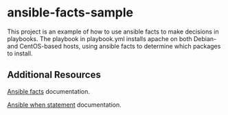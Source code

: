 # ansible-facts-sample

This project is an example of how to use ansible facts to make decisions in playbooks. The playbook in playbook.yml installs apache on both Debian- and CentOS-based hosts, using ansible facts to determine which packages to install.

## Additional Resources

[Ansible facts](http://docs.ansible.com/ansible/latest/playbooks_variables.html#information-discovered-from-systems-facts) documentation.

[Ansible when statement](http://docs.ansible.com/ansible/latest/playbooks_conditionals.html#the-when-statement) documentation.